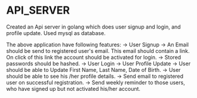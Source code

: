 # API_SERVER

Created an Api server in golang which does user signup and login, and profile update. Used mysql as database.

The above application have following features:
-> User Signup
-> An Email should be send to registered user's email. This email should contain a link. On click of this link the account should be activated for login.
-> Stored passwords should be hashed.
-> User Login
-> User Profile Update
-> User should be able to Update First Name, Last Name, Date of Birth.
-> User should be able to see his /her profile details.
-> Send email to registered user on successful registration.
-> Send weekly reminder to those users, who have signed up but not activated his/her account.

